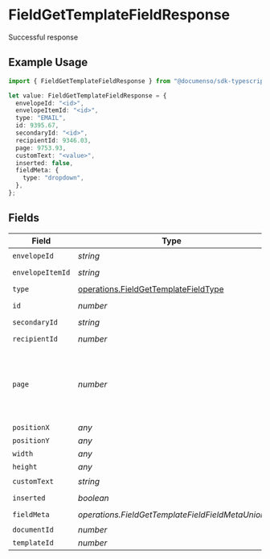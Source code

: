 # FieldGetTemplateFieldResponse

Successful response

## Example Usage

```typescript
import { FieldGetTemplateFieldResponse } from "@documenso/sdk-typescript/models/operations";

let value: FieldGetTemplateFieldResponse = {
  envelopeId: "<id>",
  envelopeItemId: "<id>",
  type: "EMAIL",
  id: 9395.67,
  secondaryId: "<id>",
  recipientId: 9346.03,
  page: 9753.93,
  customText: "<value>",
  inserted: false,
  fieldMeta: {
    type: "dropdown",
  },
};
```

## Fields

| Field                                                                                        | Type                                                                                         | Required                                                                                     | Description                                                                                  |
| -------------------------------------------------------------------------------------------- | -------------------------------------------------------------------------------------------- | -------------------------------------------------------------------------------------------- | -------------------------------------------------------------------------------------------- |
| `envelopeId`                                                                                 | *string*                                                                                     | :heavy_check_mark:                                                                           | N/A                                                                                          |
| `envelopeItemId`                                                                             | *string*                                                                                     | :heavy_check_mark:                                                                           | N/A                                                                                          |
| `type`                                                                                       | [operations.FieldGetTemplateFieldType](../../models/operations/fieldgettemplatefieldtype.md) | :heavy_check_mark:                                                                           | N/A                                                                                          |
| `id`                                                                                         | *number*                                                                                     | :heavy_check_mark:                                                                           | N/A                                                                                          |
| `secondaryId`                                                                                | *string*                                                                                     | :heavy_check_mark:                                                                           | N/A                                                                                          |
| `recipientId`                                                                                | *number*                                                                                     | :heavy_check_mark:                                                                           | N/A                                                                                          |
| `page`                                                                                       | *number*                                                                                     | :heavy_check_mark:                                                                           | The page number of the field on the document. Starts from 1.                                 |
| `positionX`                                                                                  | *any*                                                                                        | :heavy_minus_sign:                                                                           | N/A                                                                                          |
| `positionY`                                                                                  | *any*                                                                                        | :heavy_minus_sign:                                                                           | N/A                                                                                          |
| `width`                                                                                      | *any*                                                                                        | :heavy_minus_sign:                                                                           | N/A                                                                                          |
| `height`                                                                                     | *any*                                                                                        | :heavy_minus_sign:                                                                           | N/A                                                                                          |
| `customText`                                                                                 | *string*                                                                                     | :heavy_check_mark:                                                                           | N/A                                                                                          |
| `inserted`                                                                                   | *boolean*                                                                                    | :heavy_check_mark:                                                                           | N/A                                                                                          |
| `fieldMeta`                                                                                  | *operations.FieldGetTemplateFieldFieldMetaUnion*                                             | :heavy_check_mark:                                                                           | N/A                                                                                          |
| `documentId`                                                                                 | *number*                                                                                     | :heavy_minus_sign:                                                                           | N/A                                                                                          |
| `templateId`                                                                                 | *number*                                                                                     | :heavy_minus_sign:                                                                           | N/A                                                                                          |